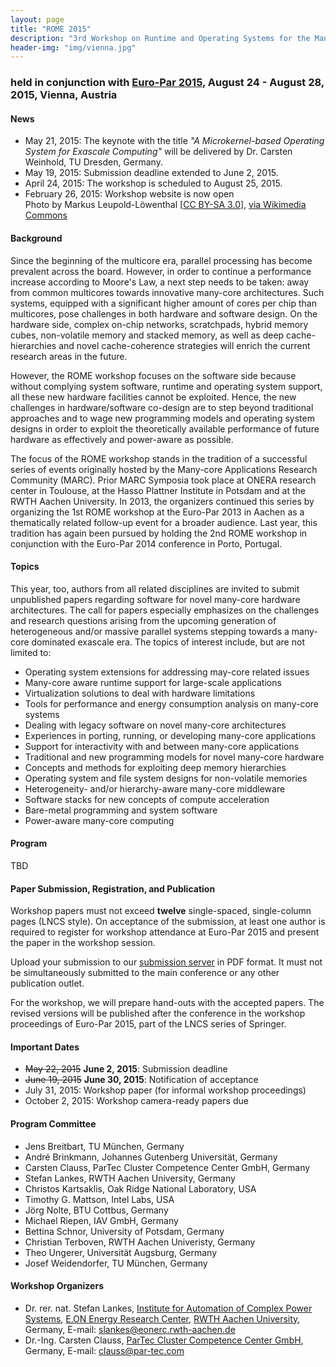 ```yaml
---
layout: page
title: "ROME 2015"
description: "3rd Workshop on Runtime and Operating Systems for the Many-core Era"
header-img: "img/vienna.jpg"
---
```


### held in conjunction with [Euro-Par 2015](http://www.europar2015.org/ "Euro-Par 2015"), August 24 - August 28, 2015, Vienna, Austria

#### News

* May 21, 2015: The keynote with the title *"A Microkernel-based Operating System for Exascale Computing"* will be delivered by Dr. Carsten Weinhold, TU Dresden, Germany.
* May 19, 2015: Submission deadline extended to June 2, 2015.
* April 24, 2015: The workshop is scheduled to August 25, 2015.
* February 26, 2015: Workshop website is now open<br>Photo by Markus Leupold-Löwenthal [[CC BY-SA 3.0](http://creativecommons.org/licenses/by-sa/3.0)], [via Wikimedia Commons](http://commons.wikimedia.org/wiki/File:StateOperaViennaNightBackside.jpg)

#### Background

Since the beginning of the multicore era, parallel processing has become prevalent across the board. However, in order to continue a performance increase according to Moore's Law, a next step needs to be taken: away from common multicores towards innovative many-core architectures. Such systems, equipped with a significant higher amount of cores per chip than multicores, pose challenges in both hardware and software design. On the hardware side, complex on-chip networks, scratchpads, hybrid memory cubes, non-volatile memory and stacked memory, as well as deep cache-hierarchies and novel cache-coherence strategies will enrich the current research areas in the future.

However, the ROME workshop focuses on the software side because without complying system software, runtime and operating system support, all these new hardware facilities cannot be exploited. Hence, the new challenges in hardware/software co-design are to step beyond traditional approaches and to wage new programming models and operating system designs in order to exploit the theoretically available performance of future hardware as effectively and power-aware as possible.

The focus of the ROME workshop stands in the tradition of a successful series of events originally hosted by the Many-core Applications Research Community (MARC). Prior MARC Symposia took place at ONERA research center in Toulouse, at the Hasso Plattner Institute in Potsdam and at the RWTH Aachen University. In 2013, the organizers continued this series by organizing the 1st ROME workshop at the Euro-Par 2013 in Aachen as a thematically related follow-up event for a broader audience. Last year, this tradition has again been pursued by holding the 2nd ROME workshop in conjunction with the Euro-Par 2014 conference in Porto, Portugal.

#### Topics

This year, too, authors from all related disciplines are invited to submit unpublished papers regarding software for novel many-core hardware architectures. The call for papers especially emphasizes on the challenges and research questions arising from the upcoming generation of heterogeneous and/or massive parallel systems stepping towards a many-core dominated exascale era. The topics of interest include, but are not limited to:

* Operating system extensions for addressing may-core related issues
* Many-core aware runtime support for large-scale applications
* Virtualization solutions to deal with hardware limitations
* Tools for performance and energy consumption analysis on many-core systems
* Dealing with legacy software on novel many-core architectures
* Experiences in porting, running, or developing many-core applications
* Support for interactivity with and between many-core applications
* Traditional and new programming models for novel many-core hardware
* Concepts and methods for exploiting deep memory hierarchies
* Operating system and file system designs for non-volatile memories
* Heterogeneity- and/or hierarchy-aware many-core middleware
* Software stacks for new concepts of compute acceleration
* Bare-metal programming and system software
* Power-aware many-core computing

#### Program

TBD

#### Paper Submission, Registration, and Publication

Workshop papers must not exceed **twelve** single-spaced, single-column pages (LNCS style). On acceptance of the submission, at least one author is required to register for workshop attendance at Euro-Par 2015 and present the paper in the workshop session.

Upload your submission to our [submission server](http://www.easychair.org/conferences/?conf=europar2015ws "Submission server") in PDF format. It must not be simultaneously submitted to the main conference or any other publication outlet.

For the workshop, we will prepare hand-outs with the accepted papers. The revised versions will be published after the conference in the workshop proceedings of Euro-Par 2015, part of the LNCS series of Springer. 

#### Important Dates

* ~~May 22, 2015~~ **June 2, 2015**: Submission deadline
* ~~June 19, 2015~~ **June 30, 2015**: Notification of acceptance
* July 31, 2015: Workshop paper (for informal workshop proceedings)
* October 2, 2015: Workshop camera-ready papers due

#### Program Committee

* Jens Breitbart, TU M&uuml;nchen, Germany
* André Brinkmann, Johannes Gutenberg Universität, Germany
* Carsten Clauss, ParTec Cluster Competence Center GmbH, Germany
* Stefan Lankes, RWTH Aachen University, Germany
* Christos Kartsaklis, Oak Ridge National Laboratory, USA
* Timothy G. Mattson, Intel Labs, USA
* Jörg Nolte, BTU Cottbus, Germany
* Michael Riepen, IAV GmbH, Germany
* Bettina Schnor, University of Potsdam, Germany
* Christian Terboven, RWTH Aachen Univeristy, Germany
* Theo Ungerer, Universität Augsburg, Germany
* Josef Weidendorfer, TU München, Germany

#### Workshop Organizers

* Dr. rer. nat. Stefan Lankes, [Institute for Automation of Complex Power Systems](http://www.acs.eonerc.rwth-aachen.de/), [E.ON Energy Research Center](http://www.eonerc.rwth-aachen.de/), [RWTH Aachen University](http://www.rwth-aachen.de/), Germany, E-mail: <slankes@eonerc.rwth-aachen.de>
* Dr.-Ing. Carsten Clauss, [ParTec Cluster Competence Center GmbH](http://www.par-tec.com/), Germany, E-mail: <clauss@par-tec.com>
